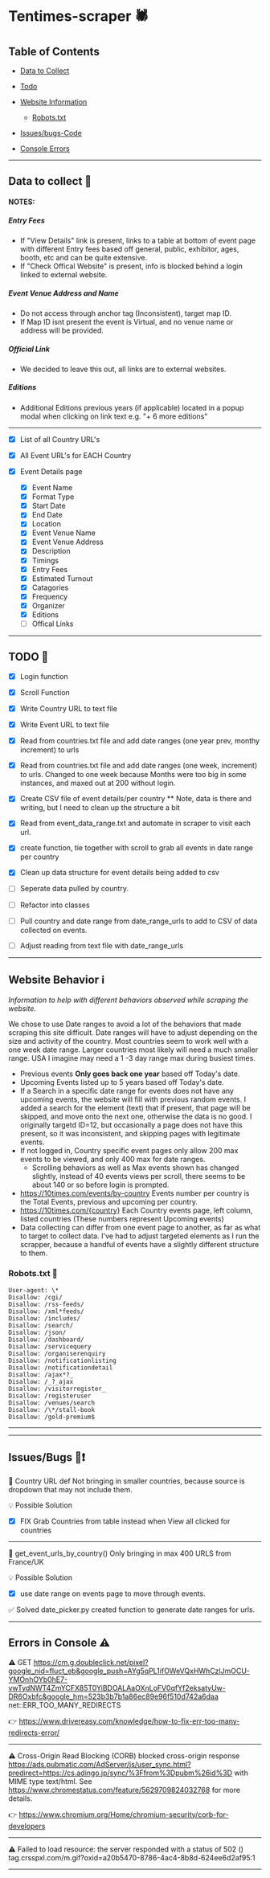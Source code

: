 # Tentimes-scraper :spider:

## Table of Contents

- [Data to Collect](https://github.com/accrue-nuclius-scrappers/tentimes-scraper/tree/france-ms#data-to-collect-dart)
- [Todo](https://github.com/accrue-nuclius-scrappers/tentimes-scraper/tree/france-ms#todo-pushpin)

- [Website Information](https://github.com/accrue-nuclius-scrappers/tentimes-scraper/tree/france-ms#website-information-%E2%84%B9%EF%B8%8F)
  - [Robots.txt](https://github.com/accrue-nuclius-scrappers/tentimes-scraper/tree/france-ms#robotstxt-robot)
- [Issues/bugs-Code](https://github.com/accrue-nuclius-scrappers/tentimes-scraper/tree/france-ms#issuesbugs-bugexclamation)
- [Console Errors](https://github.com/accrue-nuclius-scrappers/tentimes-scraper/tree/france-ms#errors-in-console-warning)

---

## Data to collect :dart:

#### NOTES:

##### Entry Fees

- If "View Details" link is present, links to a table at bottom of event page with different Entry fees based off general, public, exhibitor, ages, booth, etc and can be quite extensive.
- If "Check Offical Website" is present, info is blocked behind a login linked to external website.

##### Event Venue Address and Name

- Do not access through anchor tag (Inconsistent), target map ID.
- If Map ID isnt present the event is Virtual, and no venue name or address will be provided.

##### Official Link

- We decided to leave this out, all links are to external websites.

##### Editions

- Additional Editions previous years (if applicable) located in a popup modal when clicking on link text e.g. "+ 6 more editions"

---

- [x] List of all Country URL's
- [x] All Event URL's for EACH Country
- [x] Event Details page

  - [x] Event Name
  - [x] Format Type
  - [x] Start Date
  - [x] End Date
  - [x] Location
  - [x] Event Venue Name
  - [x] Event Venue Address
  - [x] Description
  - [x] Timings
  - [x] Entry Fees
  - [x] Estimated Turnout
  - [x] Catagories
  - [x] Frequency
  - [x] Organizer
  - [x] Editions
  - [ ] Offical Links

---

## TODO :pushpin:

- [x] Login function
- [x] Scroll Function
- [x] Write Country URL to text file
- [x] Write Event URL to text file
- [x] Read from countries.txt file and add date ranges (one year prev, monthy increment) to urls
- [x] Read from countries.txt file and add date ranges (one week, increment) to urls. Changed to one week because Months were too big in some instances, and maxed out at 200 without login.
- [x] Create CSV file of event details/per country \*\* Note, data is there and writing, but I need to clean up the structure a bit
- [x] Read from event_data_range.txt and automate in scraper to visit each url.
- [x] create function, tie together with scroll to grab all events in date range per country
- [x] Clean up data structure for event details being added to csv
- [ ] Seperate data pulled by country.

- [ ] Refactor into classes
- [ ] Pull country and date range from date_range_urls to add to CSV of data collected on events.
- [ ] Adjust reading from text file with date_range_urls

---

## Website Behavior ℹ️

_Information to help with different behaviors observed while scraping the website._

We chose to use Date ranges to avoid a lot of the behaviors that made scraping this site difficult. Date ranges will have to adjust depending on the size and activity of the country. Most countries seem to work well with a one week date range. Larger countries most likely will need a much smaller range. USA I imagine may need a 1 -3 day range max during busiest times.

- Previous events **Only goes back one year** based off Today's date.
- Upcoming Events listed up to 5 years based off Today's date.
- If a Search in a specific date range for events does not have any upcoming events, the website will fill with previous random events. I added a search for the element (text) that if present, that page will be skipped, and move onto the next one, otherwise the data is no good. I originally targetd ID=12, but occasionally a page does not have this present, so it was inconsistent, and skipping pages with legitimate events.
- If not logged in, Country specific event pages only allow 200 max events to be viewed, and only 400 max for date ranges.
  - Scrolling behaviors as well as Max events shown has changed slightly, instead of 40 events views per scroll, there seems to be about 140 or so before login is prompted.
- https://10times.com/events/by-country Events number per country is the Total Events, previous and upcoming per country.
- https://10times.com/{country} Each Country events page, left column, listed countries (These numbers represent Upcoming events)
- Data collecting can differ from one event page to another, as far as what to target to collect data. I've had to adjust targeted elements as I run the scrapper, because a handful of events have a slightly different structure to them.

### Robots.txt :robot:

```
User-agent: \*
Disallow: /cgi/
Disallow: /rss-feeds/
Disallow: /xml*feeds/
Disallow: /includes/
Disallow: /search/
Disallow: /json/
Disallow: /dashboard/
Disallow: /servicequery
Disallow: /organiserenquiry
Disallow: /notificationlisting
Disallow: /notificationdetail
Disallow: /ajax*?_
Disallow: /_?_ajax
Disallow: /visitorregister_
Disallow: /registeruser
Disallow: /venues/search
Disallow: /\*/stall-book
Disallow: /gold-premium$
```

---

---

## Issues/Bugs :bug::exclamation:

:bug: Country URL def Not bringing in smaller countries, because source is dropdown that may not include them.

:bulb: Possible Solution

- [x] FIX Grab Countries from table instead when View all clicked for countries

---

:bug: get_event_urls_by_country() Only bringing in max 400 URLS from France/UK

:bulb: Possible Solution

- [x] use date range on events page to move through events.

:white_check_mark: Solved
date_picker.py created function to generate date ranges for urls.

---

## Errors in Console :warning:

:warning: GET https://cm.g.doubleclick.net/pixel?google_nid=fluct_eb&google_push=AYg5qPL1ifOWeVQxHWhCzlJmOCU-YMOnhOYb0hE7-vwTydNWT4ZmYCFX85T0YiBDOALAaOXnLoFV0qfYf2eksatyUw-DR6Oxbfc&google_hm=523b3b7b1a86ec89e96f510d742a6daa net::ERR_TOO_MANY_REDIRECTS

:point_right: https://www.drivereasy.com/knowledge/how-to-fix-err-too-many-redirects-error/

---

:warning: Cross-Origin Read Blocking (CORB) blocked cross-origin response https://ads.pubmatic.com/AdServer/js/user_sync.html?predirect=https://cs.adingo.jp/sync/%3Ffrom%3Dpubm%26id%3D with MIME type text/html. See https://www.chromestatus.com/feature/5629709824032768 for more details.

:point_right: https://www.chromium.org/Home/chromium-security/corb-for-developers

---

:warning: Failed to load resource: the server responded with a status of 502 ()
tag.crsspxl.com/m.gif?oxid=a20b5470-8786-4ac4-8b8d-624ee6d2af95:1

---
